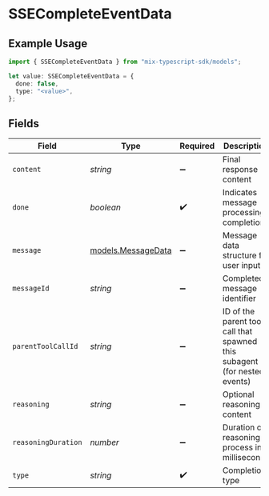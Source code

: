 # SSECompleteEventData

## Example Usage

```typescript
import { SSECompleteEventData } from "mix-typescript-sdk/models";

let value: SSECompleteEventData = {
  done: false,
  type: "<value>",
};
```

## Fields

| Field                                                                     | Type                                                                      | Required                                                                  | Description                                                               |
| ------------------------------------------------------------------------- | ------------------------------------------------------------------------- | ------------------------------------------------------------------------- | ------------------------------------------------------------------------- |
| `content`                                                                 | *string*                                                                  | :heavy_minus_sign:                                                        | Final response content                                                    |
| `done`                                                                    | *boolean*                                                                 | :heavy_check_mark:                                                        | Indicates message processing completion                                   |
| `message`                                                                 | [models.MessageData](../models/messagedata.md)                            | :heavy_minus_sign:                                                        | Message data structure for user input                                     |
| `messageId`                                                               | *string*                                                                  | :heavy_minus_sign:                                                        | Completed message identifier                                              |
| `parentToolCallId`                                                        | *string*                                                                  | :heavy_minus_sign:                                                        | ID of the parent tool call that spawned this subagent (for nested events) |
| `reasoning`                                                               | *string*                                                                  | :heavy_minus_sign:                                                        | Optional reasoning content                                                |
| `reasoningDuration`                                                       | *number*                                                                  | :heavy_minus_sign:                                                        | Duration of reasoning process in milliseconds                             |
| `type`                                                                    | *string*                                                                  | :heavy_check_mark:                                                        | Completion type                                                           |